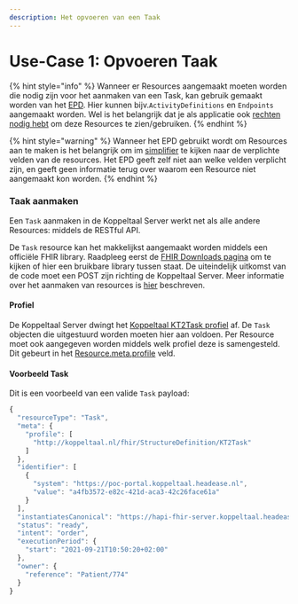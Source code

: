 ```yaml
---
description: Het opvoeren van een Taak
---
```


# Use-Case 1: Opvoeren Taak

{% hint style="info" %}
Wanneer er Resources aangemaakt moeten worden die nodig zijn voor het aanmaken van een Task, kan gebruik gemaakt worden van het [EPD](https://poc-epd.koppeltaal.headease.nl). Hier kunnen bijv.`ActivityDefinitions` en `Endpoints` aangemaakt worden. Wel is het belangrijk dat je als applicatie ook [rechten nodig hebt](../../../domeinbeheer/rollen-beheren/autorisatiemodel.md) om deze Resources te zien/gebruiken.
{% endhint %}

{% hint style="warning" %}
Wanneer het EPD gebruikt wordt om Resources aan te maken is het belangrijk om im [simplifier](https://simplifier.net/Koppeltaalv2.0/\~resources?fhirVersion=R4\&sortBy=RankScore\_desc) te kijken naar de verplichte velden van de resources. Het EPD geeft zelf niet aan welke velden verplicht zijn, en geeft geen informatie terug over waarom een Resource niet aangemaakt kon worden.
{% endhint %}

### Taak aanmaken

Een `Task` aanmaken in de Koppeltaal Server werkt net als alle andere Resources: middels de RESTful API.&#x20;

De `Task` resource kan het makkelijkst aangemaakt worden middels een officiële FHIR library. Raadpleeg eerst de [FHIR Downloads pagina](https://hl7.org/fhir/r4/downloads.html) om te kijken of hier een bruikbare library tussen staat. De uiteindelijk uitkomst van de code moet een POST zijn richting de Koppeltaal Server. Meer informatie over het aanmaken van resources is [hier](../../../technische-howto/resources-managen/crud-operaties/resource-aanmaken.md) beschreven.

#### Profiel

De Koppeltaal Server dwingt het [Koppeltaal KT2Task profiel](https://simplifier.net/koppeltaalv2.0/kt2task) af. De `Task` objecten die uitgestuurd worden moeten hier aan voldoen. Per Resource moet ook aangegeven worden middels welk profiel deze is samengesteld. Dit gebeurt in het [Resource.meta.profile](https://www.hl7.org/fhir/resource-definitions.html#Meta.profile) veld.

#### Voorbeeld Task

Dit is een voorbeeld van een valide `Task` payload:

```javascript
{
  "resourceType": "Task",
  "meta": {
    "profile": [
      "http://koppeltaal.nl/fhir/StructureDefinition/KT2Task"
    ]
  },
  "identifier": [
    {
      "system": "https://poc-portal.koppeltaal.headease.nl",
      "value": "a4fb3572-e82c-421d-aca3-42c26face61a"
    }
  ],
  "instantiatesCanonical": "https://hapi-fhir-server.koppeltaal.headease.nl/fhir/ActivityDefinition/762/_history/1",
  "status": "ready",
  "intent": "order",
  "executionPeriod": {
    "start": "2021-09-21T10:50:20+02:00"
  },
  "owner": {
    "reference": "Patient/774"
  }
}
```
